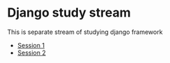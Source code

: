 # Django study stream

This is separate stream of studying django framework

- [Session 1](sessions/1/)
- [Session 2](sessions/2/)
 